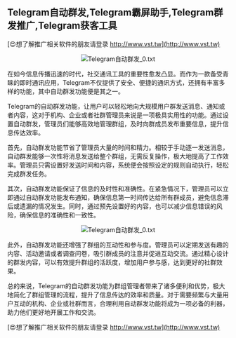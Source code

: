 ## **Telegram自动群发,Telegram霸屏助手,Telegram群发推广,Telegram获客工具**

[😍想了解推广相关软件的朋友请登录 http://www.vst.tw](http://www.vst.tw)

 <center><img src="https://vst.tw/MP4/tuiguang/png/7.png" alt="Telegram自动群发_0.txt"></center>

在如今信息传播迅速的时代，社交通讯工具的重要性愈发凸显。而作为一款备受青睐的即时通讯应用，Telegram不仅提供了安全、便捷的通讯方式，还拥有丰富多样的功能，其中自动群发功能便是其之一。

Telegram的自动群发功能，让用户可以轻松地向大规模用户群发送消息、通知或者内容，这对于机构、企业或者社群管理员来说是一项极具实用性的功能。通过设置自动群发，管理员们能够高效地管理群组，及时向群成员发布重要信息，提升信息传达效率。

首先，自动群发功能节省了管理员大量的时间和精力。相较于手动逐一发送消息，自动群发能够一次性将消息发送给整个群组，无需反复操作，极大地提高了工作效率。管理员只需设置好发送时间和内容，系统便会按照设定的规则自动执行，轻松完成群发任务。

其次，自动群发功能保证了信息的及时性和准确性。在紧急情况下，管理员可以立即通过自动群发功能发布通知，确保信息第一时间传达给所有群成员，避免信息滞后或遗漏的情况发生。同时，通过预先设置好的内容，也可以减少信息错误的风险，确保信息的准确性和一致性。

 <center><img src="https://vst.tw/MP4/tuiguang/png/3.png" alt="Telegram自动群发_0.txt"></center>

此外，自动群发功能还增强了群组的互动性和参与度。管理员可以定期发送有趣的内容、活动邀请或者调查问卷，吸引群成员的注意并促进互动交流。通过精心设计的群发内容，可以有效提升群组的活跃度，增加用户参与感，达到更好的社群效果。

总的来说，Telegram的自动群发功能为群组管理者带来了诸多便利和优势，极大地简化了群组管理的流程，提升了信息传达的效率和质量。对于需要频繁与大量用户互动的机构、企业或社群而言，合理利用自动群发功能将成为一项必备的利器，助力他们更好地开展工作和交流。

[😍想了解推广相关软件的朋友请登录 http://www.vst.tw](http://www.vst.tw)



